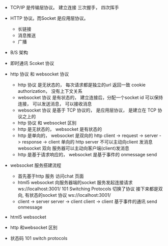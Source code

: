 - TCP/IP 是传输层协议。
  建立连接 三次握手， 四次挥手
- HTTP 协议。而Socket 是应用层协议。
  - 长链接
  - 消息推送
  - 广播
- B/S 架构
- 即时通讯  Scoket 协议


- http 协议 和 websocket 协议
  - http 协议 是无状态的， 每次请求都是独立的url 返回一致 cookie authorization， 没有上下文关系
  - websocket 协议 是有状态的， 建立连接后，分配一个socket id  可以保持连接， 可以发送消息， 可以接收消息
  - websocket 协议 是基于 TCP 协议的， 是应用层协议， 是建立在 TCP 协议之上的
  - http 协议 和 websocket 区别
  - http 是无状态的， websocket 是有状态的
  - http 是单向的， websocket 是双向的
    http client -> request -> server -> response -> client 单向的
    http server 不可以主动向client 发消息
    websocket 双向 服务器可以主动向客户端(client)发消息
  - http 是基于请求响应的， websocket 是基于事件的
    onmessage 
    send 

- websocket 服务搭建流程
  - 首先基于http 服务 访问chat 页面
  - html5 websocket 向服务器端的socket 服务发起连接请求
    ws://localhost:3001/
    101 Switching Protocols 切换了协议
    接下来都是双向, 有状态的socket 协议
    ws://localhost:3001/
  - client -> server
    server -> client
    client -> client
    基于事件的通讯
    send    onmessage

- html5 websocket 
- http 和websocket 区别
- 状态码 101 switch protocols
